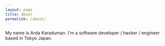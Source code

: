 ```yaml
---
layout: page
title: About
permalink: /about/
---
```


My name is Arda Karaduman. I'm a software developer / hacker / engineer based in Tokyo Japan.
